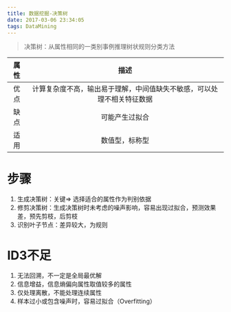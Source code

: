 ```yaml
---
title: 数据挖掘-决策树
date: 2017-03-06 23:34:05
tags: DataMining
---
```


> 决策树：从属性相同的一类别事例推理树状规则分类方法

|属性|描述|
|:---:|:---:|
|优点|计算复杂度不高，输出易于理解，中间值缺失不敏感，可以处理不相关特征数据|
|缺点|可能产生过拟合|
|适用|数值型，标称型|

# 步骤

1. 生成决策树：关键=> 选择适合的属性作为判别依据
2. 修剪决策树：生成决策树时未考虑的噪声影响，容易出现过拟合，预测效果差，预先剪枝，后剪枝
3. 识别叶子节点：差异较大，为规则


# ID3不足

1. 无法回溯，不一定是全局最优解
2. 信息增益，信息熵偏向属性取值较多的属性
3. 仅处理离散，不能处理连续属性
4. 样本过小或包含噪声时，容易过拟合（Overfitting）